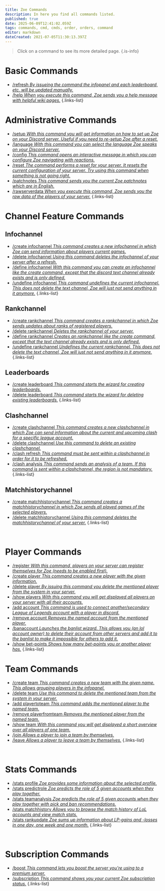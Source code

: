 ```yaml
---
title: Zoe Commands
description: In here you find all commands listed.
published: true
date: 2025-06-09T12:41:02.059Z
tags: commands, cmd, cmds, order, orders, command
editor: markdown
dateCreated: 2021-07-05T11:30:13.397Z
---
```


> Click on a command to see its more detailed page.
>{.is-info}

# Basic Commands
- [/refresh *By issueing the command the infopanel and each leaderboard, etc. will be updated manually.*](/en/commands/basic/refresh/)
- [/help *When you execute this command, Zoe sends you a help message with helpful wiki pages.*](/en/commands/basic/help/)
{.links-list}

# Administrative Commands
- [/setup *With this command you will get information on how to set up Zoe on your Discord server. Useful if you need to re-setup Zoe after a reset.*](/en/commands/administrative/setup/) 
- [/language *With this command you can select the language Zoe speaks on your Discord server.*](/en/commands/administrative/language/)
- [/config *This command opens an interactive message in which you can configure Zoe navigating with reactions.*](/en/commands/administrative/config/)
- [/reset *The command performs a reset for your server. It resets the current configuration of your server. Try using this command when something is not going right.*](/en/commands/administrative/reset/)
- [/patchnotes *This command sends you the current Zoe patchnotes which are in English.*](/en/commands/administrative/patchnotes/)
- [/rawserverdata *When you execute this command, Zoe sends you the raw data of the players of your server.*](/en/commands/administrative/rawserverdata)
{.links-list}

# Channel Feature Commands
## Infochannel
- [/create infochannel *This command creates a new infochannel in which Zoe can send information about players current games.*](/en/commands/infochannel/create)
- [/delete infochannel *Using this command deletes the infochannel of your server after a refresh.*](/en/commands/infochannel/delete)
- [/define infochannel *With this command you can create an infochannel like the create command, except that the discord text channel already exists and is only defined.*](/en/commands/infochannel/define)
- [/undefine infochannel *This command undefines the current infochannel. This does not delete the text channel, Zoe will just not send anything in it anymore.*](/en/commands/infochannel/undefine)
{.links-list}

## Rankchannel
- [/create rankchannel *This command creates a rankchannel in which Zoe sends updates about ranks of registered players.*](/en/commands/rankchannel/create)
- [/delete rankchannel *Deletes the rankchannel of your server.*](/en/commands/rankchannel/delete)
- [/define rankchannel *Creates an rankchannel like the create command, except that the text channel already exists and is only defined.*](/en/commands/rankchannel/define)
- [/undefine rankchannel *Undefines the current rankchannel. This does not delete the text channel, Zoe will just not send anything in it anymore.*](/en/commands/rankchannel/undefine)
{.links-list}

## Leaderboards
- [/create leaderboard *This command starts the wizard for creating leaderboards.*](/en/commands/leaderboard/create)
- [/delete leaderboard *This command starts the wizard for deleting existing leaderboards.*](/en/commands/leaderboard/delete)
{.links-list}

## Clashchannel
- [/create clashchannel *This command creates a new clashchannel in which Zoe can send information about the current and upcoming clash for a specific league account.*](/en/commands/clashchannel/create)
- [/delete clashchannel *Use this command to delete an existing clashchannel.*](/en/commands/clashchannel/delete)
- [/clash refresh *This command must be sent within a clashchannel in order for it to be refreshed.*](/en/commands/clashchannel/refresh)
- [/clash analysis *This command sends an analysis of a team. If this command is sent within a clashchannel, the region is not mandatory.*](/en/commands/clashchannel/analysis)
{.links-list}

## Matchhistorychannel
- [/create matchhistorychannel *This command creates a matchhistorychannel in which Zoe sends all played games of the selected players.*](/en/commands/matchhistorychannel/create)
- [/delete matchhistorychannel *Using this command deletes the matchhistorychannel of your server.*](/en/commands/matchhistorychannel/delete)
{.links-list}

<br>

# Player Commands
- [/register *With this command, players on your server can register themselves for Zoe (needs to be enabled first).*](/en/commands/player/register)
- [/create player *This command creates a new player with the given information.*](/en/commands/player/create)
- [/delete player *By issuing this command you delete the mentioned player from the system in your server.*](/en/commands/player/delete)
- [/show players *With this command you will get displayed all players on your server with all their accounts.*](/en/commands/player/show-players/)
- [/add account *This command is used to connect another/secondary League of Legends account with a player in discord.*](/en/commands/player/addaccount)
- [/remove account *Removes the named account from the mentioned player.*](/en/commands/player/removeaccount)
- [/banaccount *Launches the banlist wizard. This allows you (an lol account owner) to delete their account from other servers and add it to the banlist to make it impossible for others to add it.*](/en/commands/player/banaccount)
- [/show bet-points *Shows how many bet-points you or another player has.*](/en/commands/player/show-betpoints)
{.links-list}

# Team Commands
- [/create team *This command creates a new team with the given name. This allows grouping players in the infopanel.*](/en/commands/team/create)
- [/delete team *Use this command to delete the mentioned team from the system in your server.*](/en/commands/team/delete)
- [/add playertoteam *This command adds the mentioned player to the named team.*](/en/commands/team/addplayer)
- [/remove playerfromteam *Removes the mentioned player from the named team.*](/en/commands/team/removeplayer)
- [/show team *With this command you will get displayed a short overview over all players of one team.*](/en/commands/team/show)
- [/join *Allows a player to join a team by themselves.*](/en/commands/team/join)
- [/leave *Allows a player to leave a team by themselves.*](/en/commands/team/leave)
{.links-list}

<br>

# Stats Commands
- [/stats profile *Zoe provides some information about the selected profile.*](/en/commands/stats/profile/)
- [/stats predictrole *Zoe predicts the role of 5 given accounts when they play together.*](/en/commands/stats/predictrole/)
- [/stats teamanalysis *Zoe predicts the role of 5 given accounts when they play together with pick and ban recommendations.*](/en/commands/stats/teamanalysis/)
- [/stats matchhistory *Allows you to browse the match history of LoL accounts and view match stats.*](/en/commands/stats/matchhistory)
- [/stats rankupdate *Zoe sums up information about LP-gains and -losses in one day, one week and one month.*](/en/commands/stats/rankupdate)
{.links-list}

<br>

# Subscription Commands
- [/boost *This command lets you boost the server you're using to a premium server.*](/en/commands/subscription/boost)
- [/subscription *This command shows you your current Zoe subscription status.*](/en/commands/subscription/subscription)
{.links-list}